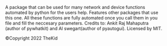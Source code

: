 A package that can be used for many network and device functions automated by python for the users help. Features other packages that use this one. All these functions are fully automated once you call them in you file and fill the neccesary parameters. Credits to: Ankit Raj Mahaputra (author of pywhatkit) and AI swegart(author of pyautogui). Licensed by MIT.

©Copyright 2022 TheKid